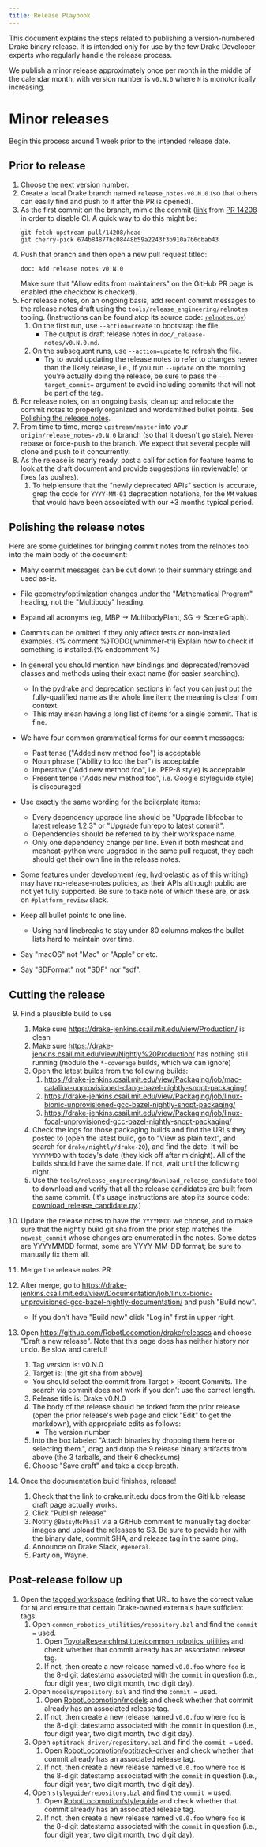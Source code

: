 ```yaml
---
title: Release Playbook
---
```


This document explains the steps related to publishing a version-numbered Drake
binary release.  It is intended only for use by the few Drake Developer experts
who regularly handle the release process.

We publish a minor release approximately once per month in the middle of the
calendar month, with version number is ``v0.N.0`` where ``N`` is monotonically
increasing.

# Minor releases

Begin this process around 1 week prior to the intended release date.

## Prior to release

1. Choose the next version number.
2. Create a local Drake branch named ``release_notes-v0.N.0`` (so that others
   can easily find and push to it after the PR is opened).
3. As the first commit on the branch, mimic the commit
   ([link](https://github.com/RobotLocomotion/drake/pull/14208/commits/674b84877bc08448b59a2243f3b910a7b6dbab43)
   from [PR 14208](https://github.com/RobotLocomotion/drake/pull/14208)
   in order to disable CI.  A quick way to do this might be:
   ```
   git fetch upstream pull/14208/head
   git cherry-pick 674b84877bc08448b59a2243f3b910a7b6dbab43
   ```
4. Push that branch and then open a new pull request titled:
   ```
   doc: Add release notes v0.N.0
   ```
   Make sure that "Allow edits from maintainers" on the GitHub PR page is
   enabled (the checkbox is checked).
5. For release notes, on an ongoing basis, add recent commit messages to the
   release notes draft using the ``tools/release_engineering/relnotes`` tooling.
   (Instructions can be found atop its source code: [``relnotes.py``](https://github.com/RobotLocomotion/drake/blob/master/tools/release_engineering/relnotes.py))
    1. On the first run, use ``--action=create`` to bootstrap the file.
       * The output is draft release notes in ``doc/_release-notes/v0.N.0.md``.
    2. On the subsequent runs, use ``--action=update`` to refresh the file.
       * Try to avoid updating the release notes to refer to changes newer than
       the likely release, i.e., if you run ``--update`` on the morning you're
       actually doing the release, be sure to pass the ``--target_commit=``
       argument to avoid including commits that will not be part of the tag.
6. For release notes, on an ongoing basis, clean up and relocate the commit
   notes to properly organized and wordsmithed bullet points. See [Polishing
   the release notes](#polishing-the-release-notes).
7. From time to time, merge ``upstream/master`` into your
   ``origin/release_notes-v0.N.0`` branch (so that it doesn't go stale).
   Never rebase or force-push to the branch.  We expect that several people
   will clone and push to it concurrently.
8. As the release is nearly ready, post a call for action for feature teams to
   look at the draft document and provide suggestions (in reviewable) or fixes
   (as pushes).
    1. To help ensure that the "newly deprecated APIs" section is accurate, grep
       the code for ``YYYY-MM-01`` deprecation notations, for the ``MM`` values
       that would have been associated with our +3 months typical period.

## Polishing the release notes

Here are some guidelines for bringing commit notes from the relnotes tool into
the main body of the document:

* Many commit messages can be cut down to their summary strings and used as-is.
* File geometry/optimization changes under the "Mathematical Program" heading,
  not the "Multibody" heading.
* Expand all acronyms (eg, MBP -> MultibodyPlant, SG -> SceneGraph).
* Commits can be omitted if they only affect tests or non-installed examples. {% comment %}TODO(jwnimmer-tri) Explain how to check if something is installed.{% endcomment %}
* In general you should mention new bindings and deprecated/removed classes and
  methods using their exact name (for easier searching).
   * In the pydrake and deprecation sections in fact you can just put the
    fully-qualified name as the whole line item; the meaning is clear from
    context.
  * This may mean having a long list of items for a single commit.  That is
    fine.

* We have four common grammatical forms for our commit messages:
  * Past tense ("Added new method foo") is acceptable
  * Noun phrase ("Ability to foo the bar") is acceptable
  * Imperative ("Add new method foo", i.e. PEP-8 style) is acceptable
  * Present tense ("Adds new method foo", i.e. Google styleguide style) is
    discouraged

* Use exactly the same wording for the boilerplate items:
  * Every dependency upgrade line should be "Upgrade libfoobar to latest
    release 1.2.3" or "Upgrade funrepo to latest commit".
  * Dependencies should be referred to by their workspace name.
  * Only one dependency change per line. Even if both meshcat and meshcat-python
    were upgraded in the same pull request, they each should get their own
    line in the release notes.

* Some features under development (eg, hydroelastic as of this writing) may
  have no-release-notes policies, as their APIs although public are not yet
  fully supported.  Be sure to take note of which these are, or ask on
  `#platform_review` slack.
* Keep all bullet points to one line.
  * Using hard linebreaks to stay under 80 columns makes the bullet lists hard
    to maintain over time.

* Say "macOS" not "Mac" or "Apple" or etc.
* Say "SDFormat" not "SDF" nor "sdf".

## Cutting the release

9. Find a plausible build to use
   1. Make sure <https://drake-jenkins.csail.mit.edu/view/Production/> is clean
   2. Make sure <https://drake-jenkins.csail.mit.edu/view/Nightly%20Production/>
      has nothing still running (modulo the ``*-coverage`` builds, which we can
      ignore)
   3. Open the latest builds from the following builds:
      1. <https://drake-jenkins.csail.mit.edu/view/Packaging/job/mac-catalina-unprovisioned-clang-bazel-nightly-snopt-packaging/>
      2. <https://drake-jenkins.csail.mit.edu/view/Packaging/job/linux-bionic-unprovisioned-gcc-bazel-nightly-snopt-packaging/>
      3. <https://drake-jenkins.csail.mit.edu/view/Packaging/job/linux-focal-unprovisioned-gcc-bazel-nightly-snopt-packaging/>
   4. Check the logs for those packaging builds and find the URLs they posted
      to (open the latest build, go to "View as plain text", and search for
      ``drake/nightly/drake-20``), and find the date.  It will be ``YYYYMMDD``
      with today's date (they kick off after midnight).  All of the builds
      should have the same date. If not, wait until the following night.
   5. Use the
      ``tools/release_engineering/download_release_candidate`` tool to download
      and verify that all the release candidates are built from the same
      commit.  (It's usage
      instructions are atop its source code:
      [download_release_candidate.py](https://github.com/RobotLocomotion/drake/blob/master/tools/release_engineering/download_release_candidate.py).)

10. Update the release notes to have the ``YYYYMMDD`` we choose, and to make
    sure that the nightly build git sha from the prior step matches the
    ``newest_commit`` whose changes are enumerated in the notes.  Some dates
    are YYYYMMDD format, some are YYYY-MM-DD format; be sure to manually fix
    them all.
11. Merge the release notes PR
   1. After merge, go to <https://drake-jenkins.csail.mit.edu/view/Documentation/job/linux-bionic-unprovisioned-gcc-bazel-nightly-documentation/> and push "Build now".
      * If you don't have "Build now" click "Log in" first in upper right.
12. Open <https://github.com/RobotLocomotion/drake/releases> and choose "Draft
    a new release".  Note that this page does has neither history nor undo.  Be
    slow and careful!
    1. Tag version is: v0.N.0
    2. Target is: [the git sha from above]
      *  You should select the commit from Target > Recent Commits. The search
         via commit does not work if you don't use the correct length.
    3. Release title is: Drake v0.N.0
    4. The body of the release should be forked from the prior release (open the
       prior release's web page and click "Edit" to get the markdown), with
       appropriate edits as follows:
       * The version number
    5. Into the box labeled "Attach binaries by dropping them here or selecting
       them.", drag and drop the 9 release binary artifacts from above (the 3
       tarballs, and their 6 checksums)
    6. Choose "Save draft" and take a deep breath.
13. Once the documentation build finishes, release!
    1. Check that the link to drake.mit.edu docs from the GitHub release draft
       page actually works.
    2. Click "Publish release"
    3. Notify `@BetsyMcPhail` via a GitHub comment to manually tag docker images
       and upload the releases to S3. Be sure to provide her with the binary
       date, commit SHA, and release tag in the same ping.
    4. Announce on Drake Slack, ``#general``.
    5. Party on, Wayne.

## Post-release follow up

1. Open the [tagged workspace](https://github.com/RobotLocomotion/drake/tree/v0.N.0/tools/workspace)
   (editing that URL to have the correct value for ``N``) and ensure that
   certain Drake-owned externals have sufficient tags:
   1. Open ``common_robotics_utilities/repository.bzl`` and find the ``commit =`` used.
      1. Open
         [ToyotaResearchInstitute/common_robotics_utilities](https://github.com/ToyotaResearchInstitute/common_robotics_utilities/releases)
         and check whether that commit already has an associated release tag.
      2. If not, then create a new release named ``v0.0.foo`` where ``foo`` is
         the 8-digit datestamp associated with the ``commit`` in question (i.e.,
         four digit year, two digit month, two digit day).
   2. Open ``models/repository.bzl`` and find the ``commit =`` used.
      1. Open
         [RobotLocomotion/models](https://github.com/RobotLocomotion/models/releases)
         and check whether that commit already has an associated release tag.
      2. If not, then create a new release named ``v0.0.foo`` where ``foo`` is
         the 8-digit datestamp associated with the ``commit`` in question (i.e.,
         four digit year, two digit month, two digit day).
   3. Open ``optitrack_driver/repository.bzl`` and find the ``commit =`` used.
      1. Open
         [RobotLocomotion/optitrack-driver](https://github.com/RobotLocomotion/optitrack-driver/releases)
         and check whether that commit already has an associated release tag.
      2. If not, then create a new release named ``v0.0.foo`` where ``foo`` is
         the 8-digit datestamp associated with the ``commit`` in question (i.e.,
         four digit year, two digit month, two digit day).
   4. Open ``styleguide/repository.bzl`` and find the ``commit =`` used.
      1. Open [RobotLocomotion/styleguide](https://github.com/RobotLocomotion/styleguide/releases)
         and check whether that commit already has an associated release tag.
      2. If not, then create a new release named ``v0.0.foo`` where ``foo`` is
         the 8-digit datestamp associated with the ``commit`` in question (i.e.,
         four digit year, two digit month, two digit day).
